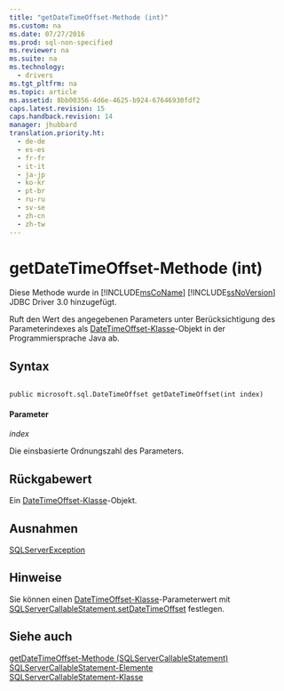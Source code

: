 ```yaml
---
title: "getDateTimeOffset-Methode (int)"
ms.custom: na
ms.date: 07/27/2016
ms.prod: sql-non-specified
ms.reviewer: na
ms.suite: na
ms.technology: 
  - drivers
ms.tgt_pltfrm: na
ms.topic: article
ms.assetid: 8bb00356-4d6e-4625-b924-67646930fdf2
caps.latest.revision: 15
caps.handback.revision: 14
manager: jhubbard
translation.priority.ht: 
  - de-de
  - es-es
  - fr-fr
  - it-it
  - ja-jp
  - ko-kr
  - pt-br
  - ru-ru
  - sv-se
  - zh-cn
  - zh-tw
---
```

# getDateTimeOffset-Methode (int)
  Diese Methode wurde in [!INCLUDE[msCoName](../content/includes/msCoName_md.md)] [!INCLUDE[ssNoVersion](../content/includes/ssNoVersion_md.md)] JDBC Driver 3.0 hinzugefügt.  
  
 Ruft den Wert des angegebenen Parameters unter Berücksichtigung des Parameterindexes als [DateTimeOffset-Klasse](../content/DateTimeOffset-Class.md)\-Objekt in der Programmiersprache Java ab.  
  
## Syntax  
  
```  
  
public microsoft.sql.DateTimeOffset getDateTimeOffset(int index)  
```  
  
#### Parameter  
 *index*  
  
 Die einsbasierte Ordnungszahl des Parameters.  
  
## Rückgabewert  
 Ein [DateTimeOffset-Klasse](../content/DateTimeOffset-Class.md)\-Objekt.  
  
## Ausnahmen  
 [SQLServerException](../content/SQLServerException-Class.md)  
  
## Hinweise  
 Sie können einen [DateTimeOffset-Klasse](../content/DateTimeOffset-Class.md)\-Parameterwert mit [SQLServerCallableStatement.setDateTimeOffset](../content/setDateTimeOffset-Method--SQLServerCallableStatement-.md) festlegen.  
  
## Siehe auch  
 [getDateTimeOffset-Methode &#40;SQLServerCallableStatement&#41;](../content/getDateTimeOffset-Method--SQLServerCallableStatement-.md)   
 [SQLServerCallableStatement-Elemente](../content/SQLServerCallableStatement-Members.md)   
 [SQLServerCallableStatement-Klasse](../content/SQLServerCallableStatement-Class.md)  
  
  